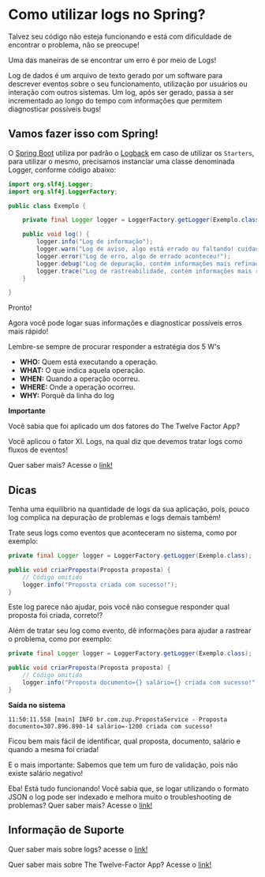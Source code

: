 # Como utilizar logs no Spring?

Talvez seu código não esteja funcionando e está com dificuldade de encontrar o problema, não se preocupe!

Uma das maneiras de se encontrar um erro é por meio de Logs!

Log de dados é um arquivo de texto gerado por um software para descrever eventos sobre o seu funcionamento, utilização por usuários ou interação com outros sistemas. Um log, após ser gerado, passa a ser incrementado ao longo do tempo com informações que permitem diagnosticar possíveis bugs!

## Vamos fazer isso com Spring!

O [Spring Boot](https://docs.spring.io/spring-boot/docs/current/reference/html/spring-boot-features.html#boot-features-logging) 
utiliza por padrão o [Logback](http://logback.qos.ch/) em caso de utilizar os `Starters`, para utilizar o mesmo, 
precisamos instanciar uma classe denominada Logger, conforme código abaixo:

```java
import org.slf4j.Logger;
import org.slf4j.LoggerFactory;

public class Exemplo {

    private final Logger logger = LoggerFactory.getLogger(Exemplo.class);

    public void log() {
        logger.info("Log de informação");
        logger.warn("Log de aviso, algo está errado ou faltando! cuidado!");
        logger.error("Log de erro, algo de errado aconteceu!");
        logger.debug("Log de depuração, contém informações mais refinadas, que são mais úteis para depurar um aplicativo");
        logger.trace("Log de rastreabilidade, contém informações mais refinadas do que o DEBUG");
    }

}
```

Pronto!

Agora você pode logar suas informações e diagnosticar possíveis erros mais rápido!

Lembre-se sempre de procurar responder a estratégia dos 5 W's
                    
- **WHO:** Quem está executando a operação.
- **WHAT:** O que indica aquela operação.
- **WHEN:** Quando a operação ocorreu.
- **WHERE:** Onde a operação ocorreu.
- **WHY:** Porquê da linha do log

**Importante**

Você sabia que foi aplicado um dos fatores do The Twelve Factor App?

Você aplicou o fator XI. Logs, na qual diz que devemos tratar logs como fluxos de eventos!

Quer saber mais? Acesse o [link!](../informacao_procedural/twelve-factor-logs.md)

## Dicas

Tenha uma equilíbrio na quantidade de logs da sua aplicação, pois, pouco log complica na depuração de problemas e logs 
demais também!

Trate seus logs como eventos que aconteceram no sistema, como por exemplo:

```java
private final Logger logger = LoggerFactory.getLogger(Exemplo.class);

public void criarProposta(Proposta proposta) {
    // Código omitido
    logger.info("Proposta criada com sucesso!");
}
```

Este log parece não ajudar, pois você não consegue responder qual proposta foi criada, correto!?

Além de tratar seu log como evento, dê informações para ajudar a rastrear o problema, como por exemplo:

```java
private final Logger logger = LoggerFactory.getLogger(Exemplo.class);

public void criarProposta(Proposta proposta) {
    // Código omitido
    logger.info("Proposta documento={} salário={} criada com sucesso!", proposta.getDocumento(), proposta.getSalario());
}
```

**Saída no sistema**

```
11:50:11.558 [main] INFO br.com.zup.PropostaService - Proposta documento=307.896.890-14 salário=-1200 criada com sucesso!
```

Ficou bem mais fácil de identificar, qual proposta, documento, salário e quando a mesma foi criada!

E o mais importante: Sabemos que tem um furo de validação, pois não existe salário negativo!

Eba! Está tudo funcionando! Você sabia que, se logar utilizando o formato JSON o log pode ser indexado e melhora muito o 
troubleshooting de problemas? Quer saber mais? Acesse o [link!](../informacao_suporte/spring-logging-json.md)

## Informação de Suporte

Quer saber mais sobre logs? acesse o [link!](https://docs.spring.io/spring-boot/docs/current/reference/html/spring-boot-features.html#boot-features-logging)

Quer saber mais sobre The Twelve-Factor App? Acesse o [link!](https://12factor.net/pt_br/)
